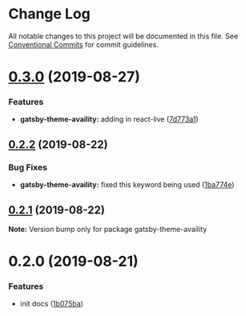 # Change Log

All notable changes to this project will be documented in this file.
See [Conventional Commits](https://conventionalcommits.org) for commit guidelines.

# [0.3.0](https://github.com/Availity/gatsby-theme-availity/compare/gatsby-theme-availity@0.2.2...gatsby-theme-availity@0.3.0) (2019-08-27)


### Features

* **gatsby-theme-availity:** adding in react-live ([7d773a1](https://github.com/Availity/gatsby-theme-availity/commit/7d773a1))





## [0.2.2](https://github.com/Availity/gatsby-theme-availity/compare/gatsby-theme-availity@0.2.1...gatsby-theme-availity@0.2.2) (2019-08-22)


### Bug Fixes

* **gatsby-theme-availity:** fixed this keyword being used ([1ba774e](https://github.com/Availity/gatsby-theme-availity/commit/1ba774e))





## [0.2.1](https://github.com/Availity/gatsby-theme-availity/compare/gatsby-theme-availity@0.2.0...gatsby-theme-availity@0.2.1) (2019-08-22)

**Note:** Version bump only for package gatsby-theme-availity





# 0.2.0 (2019-08-21)


### Features

* init docs ([1b075ba](https://github.com/Availity/gatsby-theme-availity/commit/1b075ba))
